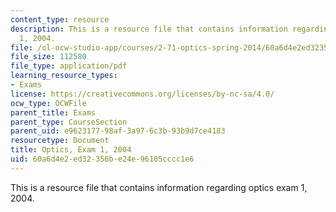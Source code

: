 ```yaml
---
content_type: resource
description: This is a resource file that contains information regarding optics exam
  1, 2004.
file: /ol-ocw-studio-app/courses/2-71-optics-spring-2014/60a6d4e2ed32356be24e96105cccc1e6_MIT2_71S14_f04_quiz1.pdf
file_size: 112580
file_type: application/pdf
learning_resource_types:
- Exams
license: https://creativecommons.org/licenses/by-nc-sa/4.0/
ocw_type: OCWFile
parent_title: Exams
parent_type: CourseSection
parent_uid: e9623177-98af-3a97-6c3b-93b9d7ce4183
resourcetype: Document
title: Optics, Exam 1, 2004
uid: 60a6d4e2-ed32-356b-e24e-96105cccc1e6
---
```

This is a resource file that contains information regarding optics exam 1, 2004.